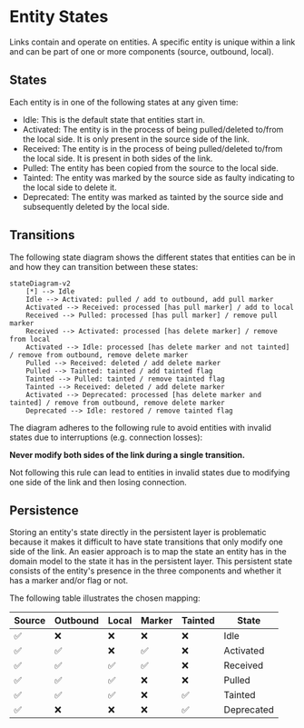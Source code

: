 # Entity States
Links contain and operate on entities. A specific entity is unique within a link and can be part of one or more components (source, outbound, local).

## States
Each entity is in one of the following states at any given time:
* Idle: This is the default state that entities start in.
* Activated: The entity is in the process of being pulled/deleted to/from the local side. It is only present in the source side of the link.
* Received: The entity is in the process of being pulled/deleted to/from the local side. It is present in both sides of the link.
* Pulled: The entity has been copied from the source to the local side.
* Tainted: The entity was marked by the source side as faulty indicating to the local side to delete it.
* Deprecated: The entity was marked as tainted by the source side and subsequently deleted by the local side.

## Transitions
The following state diagram shows the different states that entities can be in and how they can transition between these states:

```mermaid
stateDiagram-v2
    [*] --> Idle
    Idle --> Activated: pulled / add to outbound, add pull marker
    Activated --> Received: processed [has pull marker] / add to local
    Received --> Pulled: processed [has pull marker] / remove pull marker
    Received --> Activated: processed [has delete marker] / remove from local
    Activated --> Idle: processed [has delete marker and not tainted] / remove from outbound, remove delete marker
    Pulled --> Received: deleted / add delete marker
    Pulled --> Tainted: tainted / add tainted flag
    Tainted --> Pulled: tainted / remove tainted flag
    Tainted --> Received: deleted / add delete marker
    Activated --> Deprecated: processed [has delete marker and tainted] / remove from outbound, remove delete marker
    Deprecated --> Idle: restored / remove tainted flag
```

The diagram adheres to the following rule to avoid entities with invalid states due to interruptions (e.g. connection losses):

**Never modify both sides of the link during a single transition.**

Not following this rule can lead to entities in invalid states due to modifying one side of the link and then losing connection.

## Persistence
Storing an entity's state directly in the persistent layer is problematic because it makes it difficult to have state transitions that only modify one side of the link. An easier approach is to map the state an entity has in the domain model to the state it has in the persistent layer. This persistent state consists of the entity's presence in the three components and whether it has a marker and/or flag or not.

The following table illustrates the chosen mapping:

| Source | Outbound | Local | Marker | Tainted | State |
|--------|----------|-------|--------|---------|---------|
| :white_check_mark: | :x: | :x: | :x: | :x: | Idle |
| :white_check_mark: | :white_check_mark: | :x: | :white_check_mark: | :x: | Activated |
| :white_check_mark: | :white_check_mark: | :white_check_mark: | :white_check_mark: | :x: | Received|
| :white_check_mark: | :white_check_mark: | :white_check_mark: | :x: | :x: | Pulled |
| :white_check_mark: | :white_check_mark: | :white_check_mark: | :x: | :white_check_mark: | Tainted |
| :white_check_mark: | :x: | :x: | :x: | :white_check_mark: | Deprecated |

